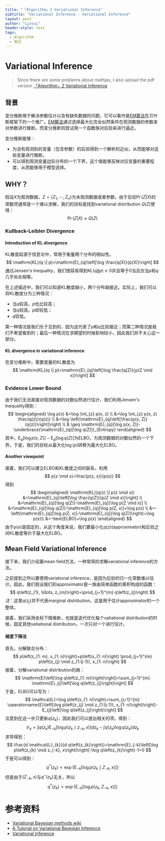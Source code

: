 ```yaml
---
title: "「Algorithm」2 Variational Inference"
subtitle: "Variational Inference - Variational Inference"
layout: post
author: "Linsui"
header-style: text
tags:
  - Algorithm
  - 笔记
---
```


# Variational Inference

> Since there are some problems about mathjax, I also upload the pdf version <a href="https://denglinsui.github.io/reading-note/pdf/Algorithm/02.pdf" target="_blank">「Algorithm」2 Variational Inference</a>.
>

## 背景

变分推断用于解决参数估计以及有缺失数据的问题，它可以看作是[EM算法](https://denglinsui.github.io/2020/09/10/Algorithm-01-EM-Algorithm/)在贝叶斯框架下的一个推广。[EM算法](https://denglinsui.github.io/2020/09/10/Algorithm-01-EM-Algorithm/)通过选择最大化完全似然条件在观测数据的参数来对参数进行推断。而变分推断则尝试用一个函数族对后验来进行逼近。

变分推断能够：

- 为没有观测到的变量（包含参数）的后验得到一个解析的近似，从而能够对这些变量进行推断。
- 可以得到观测变量边际分布的一个下界，这个值能够反映对应变量的重要程度，从而能够用于模型选择。

## WHY？

假设$X$为观测数据，$Z=\{Z_1,\cdots,Z_n\}$为未观测数据或者参数，由于后验$\Pr(Z|X)$的常数项通常是一个难以求解，我们的目标是找到variational distribution $Q(Z)$使得：
$$
\Pr(Z|X)\approx Q(Z)
$$

### Kullback-Leibler Divergence

#### Introduction of KL divergence

KL散度起源于信息论中，常用于衡量两个分布的相似性。
$$
\mathrm{KL}(q \| p)=\mathrm{E}_{q}\left[\log \frac{q(X)}{p(X)}\right]
$$
通过Jensen's Inequality，我们很容易得到$\mathrm{KL}(q \| p)\geq0$并且等于$0$当且仅当$p$和$q$几乎处处相等。

在上述描述中，我们可以知道KL散度越小，两个分布越接近。实际上，我们可以将KL散度分为三种情况：

- 当$q$较高，$p$也比较高；
- 当$q$较高，$p$却较低；
- $q$较低。

第一种情况是我们乐于见到的，因为这代表了$p$和$q$比较接近；而第二种情况是我们不希望看到的；最后一种情况在求期望的时候影响较小，因此我们并不关心这一部分。

#### KL divergence in variational inference

在变分推断中，需要度量的KL散度为
$$
\mathrm{KL}(q \| p)=\mathrm{E}_{q}\left[\log \frac{q(Z)}{p(Z \mid x)}\right]
$$

### Evidence Lower Bound

由于我们无法直接对观测数据的对数似然进行估计，我们利用Jensen's Inequality得到：
$$
\begin{aligned}
\log p(x) &=\log \int_{z} p(x, z) \\
&=\log \int_{z} p(x, z) \frac{q(z)}{q(z)} \\
&=\log \left(\mathrm{E}_{q}\left[\frac{p(x, Z)}{q(z)}\right]\right) \\
& \geq \mathrm{E}_{q}[\log p(x, Z)]-\underbrace{\mathrm{E}_{q}[\log q(Z)]}_{Entropy}
\end{aligned}
$$
其中，$\mathrm{E}_{q}[\log p(x, Z)]-\mathrm{E}_{q}[\log q(Z)]$为ELBO，为观测数据的对数似然的一个下界。于是，我们的目标从最大化$\log(p)$转移为最大化ELBO。

#### Another viewpoint

接着，我们可以建立ELBO和KL散度之间的联系，利用
$$
p(z \mid x)=\frac{p(z, x)}{p(x)}
$$
得到
$$
\begin{aligned}
\mathrm{KL}(q(z) \| p(z \mid x)) &=\mathrm{E}_{q}\left[\log \frac{q(Z)}{p(Z \mid x)}\right] \\
&=\mathrm{E}_{q}[\log q(Z)]-\mathrm{E}_{q}[\log p(Z \mid x)] \\
&=\mathrm{E}_{q}[\log q(Z)]-\mathrm{E}_{q}[\log p(Z, x)]+\log p(x) \\
&=-\left(\mathrm{E}_{q}[\log p(Z, x)]-\mathrm{E}_{q}[\log q(Z)]\right)+\log p(x)\\
&=-\text{ELBO}+\log p(x)
\end{aligned}
$$
由于$p(x)$是固定的，从这个角度来说，我们要最小化$q(z)$(approximator)和后验之间KL散度等价于最大化ELBO。

## Mean Field Variational Inference

接下来，我们介绍着mean field方法，一种常用的求解variational inference的方法。

之前提到之所以要使用variational inference，是因为后验的归一化常数难以估计。因此，我们假设我们的approximator是一族由简单函数的乘积构成的函数：
$$
q\left(z_{1}, \ldots, z_{m}\right)=\prod_{j=1}^{m} q\left(z_{j}\right)
$$
*注*：这里$q(z_j)$并不代表marginal distribution，这是用于估计approximator的一个整体。

接着，我们采用坐标下降推断，也就是迭代优化每个vatiational distribution的时候，固定其他vatiational distribution，一次只对一个进行估计。

#### 梯度下降法

首先，分解联合分布：
$$
p\left(z_{1: m}, x_{1: n}\right)=p\left(x_{1: n}\right) \prod_{j=1}^{m} p\left(z_{j} \mid z_{1:(j-1)}, x_{1: n}\right)
$$
接着，分解variational distribution的熵：
$$
\mathrm{E}\left[\log q\left(z_{1: m}\right)\right]=\sum_{j=1}^{m} \mathrm{E}_{j}\left[\log q\left(z_{j}\right)\right]
$$
于是，ELBO可以写为：
$$
\mathcal{L}=\log p\left(x_{1: n}\right)+\sum_{j=1}^{m} \operatorname{E}\left[\log p\left(z_{j} \mid z_{1:(j-1)}, x_{1: n}\right)\right]-E_{j}\left[\log q\left(z_{j}\right)\right]
$$
注意到在这一步只更新$q(z_k)$，因此我们可以提出相关的项，得到：
$$
\mathcal{L}_{k}=\int q\left(z_{k}\right) \mathrm{E}_{-k}\left[\log p\left(z_{k} \mid z_{-k}, x\right)\right] d z_{k}-\int q\left(z_{k}\right) \log q\left(z_{k}\right) d z_{k}
$$
求导得到：
$$
\frac{d \mathcal{L}_{k}}{d q\left(z_{k}\right)}=\mathrm{E}_{-k}\left[\log p\left(z_{k} \mid z_{-k}, x\right)\right]-\log q\left(z_{k}\right)-1=0
$$
于是可以得到：
$$
q^{*}\left(z_{k}\right) \propto \exp \left\{\mathrm{E}_{-k}\left[\log p\left(z_{k} \mid Z_{-k}, x\right)\right]\right\}
$$
但是由于$(Z_{-k},x)$与$q^\star(z_k)$无关，所以
$$
q^{*}\left(z_{k}\right) \propto \exp \left\{\mathrm{E}_{-k}\left[\log p\left(z_{k}, Z_{-k}, x\right)\right]\right\}
$$


# 参考资料

- [Variational Bayesian methods wiki](https://en.wikipedia.org/wiki/Variational_Bayesian_methods)
- [A Tutorial on Variational Bayesian Inference](http://www.orchid.ac.uk/eprints/40/1/fox_vbtut.pdf)
- [Variational Inference](https://www.cs.princeton.edu/courses/archive/fall11/cos597C/lectures/variational-inference-i.pdf)

